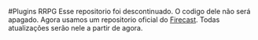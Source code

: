 #Plugins RRPG
Esse repositorio foi descontinuado. O codigo dele não será apagado. Agora usamos um repositorio oficial do [Firecast](https://github.com/rrpgfirecast/firecast). Todas atualizações serão nele a partir de agora. 
